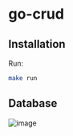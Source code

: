 # go-crud

## Installation
Run:
```bash
make run
```

## Database
![image](https://user-images.githubusercontent.com/38860847/211129742-59c32953-23f4-4469-9d9d-527a8da0aee5.png)
